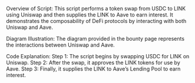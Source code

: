 Overview of Script:
This script performs a token swap from USDC to LINK using Uniswap and then supplies the LINK to Aave to earn interest. It demonstrates the composability of DeFi protocols by interacting with both Uniswap and Aave.

Diagram Illustration:
The diagram provided in the bounty page represents the interactions between Uniswap and Aave.

Code Explanation:
Step 1: The script begins by swapping USDC for LINK on Uniswap.
Step 2: After the swap, it approves the LINK tokens for use by Aave.
Step 3: Finally, it supplies the LINK to Aave’s Lending Pool to earn interest.